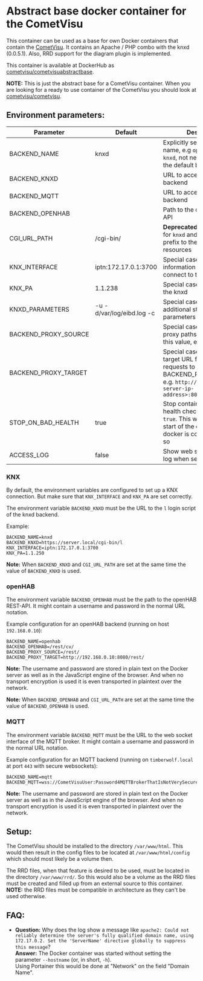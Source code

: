 Abstract base docker container for the CometVisu
================================================

This container can be used as a base for own Docker containers that contain the
[CometVisu](https://www.cometvisu.org/). It contains an Apache / PHP combo with
the knxd (0.0.5.1). Also, RRD support for the diagram plugin is implemented.

This container is available at DockerHub as 
[cometvisu/cometvisuabstractbase](https://hub.docker.com/r/cometvisu/cometvisuabstractbase/).

**NOTE:** This is just the abstract base for a CometVisu container. When you are
looking for a ready to use container of the CometVisu you should look at
[cometvisu/cometvisu](https://hub.docker.com/r/cometvisu/cometvisu/).

Environment parameters:
-----------------------

|Parameter              | Default                   |Description|
|-----------------------|---------------------------|-----------|
|BACKEND_NAME           | knxd                      |Explicitly set a backend name, e.g `openhab`, `mqtt` or `knxd`, not needed if you use the default backend|
|BACKEND_KNXD           |                           |URL to access the `knxd` backend|
|BACKEND_MQTT           |                           |URL to access the `mqtt` backend|
|BACKEND_OPENHAB        |                           |Path to the openHAB REST-API|
|CGI_URL_PATH           | /cgi-bin/                 |**Deprecated:** Special case for `knxd` and openHAB: URL prefix to the `cgi-bin` resources|
|KNX_INTERFACE          | iptn:172.17.0.1:3700      |Special case for `knxd`: information for the knxd to connect to the KNX bus|
|KNX_PA                 | 1.1.238                   |Special case for `knxd`: PA for the knxd|
|KNXD_PARAMETERS        | -u -d/var/log/eibd.log -c |Special case for `knxd`: additional startup parameters for the knxd|
|BACKEND_PROXY_SOURCE   |                           |Special case for openHAB: proxy paths starting with this value, e.g. `/rest`|
|BACKEND_PROXY_TARGET   |                           |Special case for openHAB: target URL for proxying the requests to BACKEND_PROXY_SOURCE, e.g. `http://<openhab-server-ip-address>:8080/rest`|
|STOP_ON_BAD_HEALTH     | true                      |Stop container on failed health check when set to `true`. This will trigger a new start of the container when docker is configured to do so|
|ACCESS_LOG             | false                     |Show web server access log when set to `true`|

### KNX

By default, the environment variables are configured to set up a KNX connection.
But make sure that `KNX_INTERFACE` and `KNX_PA` are set correctly.

The environment variable `BACKEND_KNXD` must be the URL to the `l` login script
of the knxd backend.

Example:
```
BACKEND_NAME=knxd
BACKEND_KNXD=https://server.local/cgi-bin/l
KNX_INTERFACE=iptn:172.17.0.1:3700
KNX_PA=1.1.250
```

**Note:** When `BACKEND_KNXD` and `CGI_URL_PATH` are set at the same time
the value of `BACKEND_KNXD` is used.

### openHAB

The environment variable `BACKEND_OPENHAB` must be the path to the openHAB REST-API.
It might contain a username and password in the normal URL notation.

Example configuration for an openHAB backend (running on host `192.168.0.10`):

```
BACKEND_NAME=openhab
BACKEND_OPENHAB=/rest/cv/
BACKEND_PROXY_SOURCE=/rest/
BACKEND_PROXY_TARGET=http://192.168.0.10:8080/rest/
```

**Note:** The username and password are stored in plain text on the Docker server
as well as in the JavaScript engine of the browser. And when no transport
encryption is used it is even transported in plaintext over the network.

**Note:** When `BACKEND_OPENHAB` and `CGI_URL_PATH` are set at the same time
the value of `BACKEND_OPENHAB` is used.

### MQTT

The environment variable `BACKEND_MQTT` must be the URL to the web socket
interface of the MQTT broker.
It might contain a username and password in the normal URL notation.

Example configuration for an MQTT backend (running on `timberwolf.local` at
port `443` with secure websockets):

```
BACKEND_NAME=mqtt
BACKEND_MQTT=wss://CometVisuUser:Password4MQTTBrokerThatIsNotVerySecure@timberwolf.local:443/proxy/mqtt/ws
```

**Note:** The username and password are stored in plain text on the Docker server
as well as in the JavaScript engine of the browser. And when no transport
encryption is used it is even transported in plaintext over the network.

Setup:
------

The CometVisu should be installed to the directory `/var/www/html`. This would
then result in the config files to be located at `/var/www/html/config` which
should most likely be a volume then.

The RRD files, when that feature is desired to be used, must be located in the
directory `/var/www/rrd/`. So this would also be a volume as the RRD files must
be created and filled up from an external source to this container.  
**NOTE:** the RRD files must be compatible in architecture as they can't be used
otherwise.

FAQ:
----

* **Question:** Why does the log show a message like `apache2: Could not
  reliably determine the server's fully qualified domain name, using 172.17.0.2.
  Set the 'ServerName' directive globally to suppress this message`?  
  **Answer:** The Docker container was started without setting the parameter 
  `--hostname` (or, in short, `-h`).  
  Using Portainer this would be done at "Network" on the field "Domain Name".